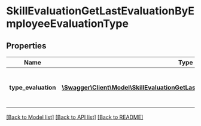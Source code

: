 # SkillEvaluationGetLastEvaluationByEmployeeEvaluationType

## Properties
Name | Type | Description | Notes
------------ | ------------- | ------------- | -------------
**type_evaluation** | [**\Swagger\Client\Model\SkillEvaluationGetLastEvaluationByEmployeeTypeEvaluation**](SkillEvaluationGetLastEvaluationByEmployeeTypeEvaluation.md) | Here is type of evaluation like self, manager... | 

[[Back to Model list]](../README.md#documentation-for-models) [[Back to API list]](../README.md#documentation-for-api-endpoints) [[Back to README]](../README.md)


